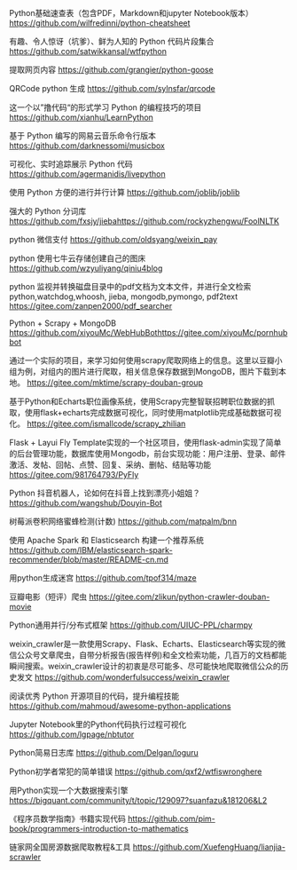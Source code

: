 Python基础速查表（包含PDF，Markdown和jupyter Notebook版本）
https://github.com/wilfredinni/python-cheatsheet

有趣、令人惊讶（坑爹）、鲜为人知的 Python 代码片段集合
https://github.com/satwikkansal/wtfpython

提取网页内容
https://github.com/grangier/python-goose

QRCode python 生成
https://github.com/sylnsfar/qrcode

这一个以”撸代码“的形式学习 Python 的编程技巧的项目
https://github.com/xianhu/LearnPython

基于 Python 编写的网易云音乐命令行版本
https://github.com/darknessomi/musicbox

可视化、实时追踪展示 Python 代码
https://github.com/agermanidis/livepython

使用 Python 方便的进行并行计算
https://github.com/joblib/joblib

强大的 Python 分词库
https://github.com/fxsjy/jiebahttps://github.com/rockyzhengwu/FoolNLTK

python 微信支付
https://github.com/oldsyang/weixin_pay

python 使用七牛云存储创建自己的图床
https://github.com/wzyuliyang/qiniu4blog

python 监视并转换磁盘目录中的pdf文档为文本文件，并进行全文检索 python,watchdog,whoosh, jieba, mongodb,pymongo, pdf2text
https://gitee.com/zanpen2000/pdf_searcher

Python + Scrapy + MongoDB
https://github.com/xiyouMc/WebHubBothttps://gitee.com/xiyouMc/pornhubbot

通过一个实际的项目，来学习如何使用scrapy爬取网络上的信息。这里以豆瓣小组为例，对组内的图片进行爬取，相关信息保存数据到MongoDB，图片下载到本地。
https://gitee.com/mktime/scrapy-douban-group

基于Python和Echarts职位画像系统，使用Scrapy完整智联招聘职位数据的抓取，使用flask+echarts完成数据可视化，同时使用matplotlib完成基础数据可视化。
https://gitee.com/ismallcode/scrapy_zhilian

Flask + Layui Fly Template实现的一个社区项目，使用flask-admin实现了简单的后台管理功能，数据库使用Ｍongodb，前台实现功能：用户注册、登录、邮件激活、发帖、回帖、点赞、回复、采纳、删帖、结贴等功能
https://gitee.com/981764793/PyFly

Python 抖音机器人，论如何在抖音上找到漂亮小姐姐？
https://github.com/wangshub/Douyin-Bot

树莓派卷积网络蜜蜂检测(计数)
https://github.com/matpalm/bnn

使用 Apache Spark 和 Elasticsearch 构建一个推荐系统
https://github.com/IBM/elasticsearch-spark-recommender/blob/master/README-cn.md

用python生成迷宫
https://github.com/tpof314/maze

豆瓣电影（短评）爬虫
https://gitee.com/zlikun/python-crawler-douban-movie

Python通用并行/分布式框架
https://github.com/UIUC-PPL/charmpy

weixin_crawler是一款使用Scrapy、Flask、Echarts、Elasticsearch等实现的微信公众号文章爬虫，自带分析报告(报告样例)和全文检索功能，几百万的文档都能瞬间搜索。weixin_crawler设计的初衷是尽可能多、尽可能快地爬取微信公众的历史发文
https://github.com/wonderfulsuccess/weixin_crawler

阅读优秀 Python 开源项目的代码，提升编程技能
https://github.com/mahmoud/awesome-python-applications

Jupyter Notebook里的Python代码执行过程可视化
https://github.com/lgpage/nbtutor

Python简易日志库
https://github.com/Delgan/loguru

Python初学者常犯的简单错误
https://github.com/qxf2/wtfiswronghere

用Python实现一个大数据搜索引擎
https://bigquant.com/community/t/topic/129097?suanfazu&181206&L2

《程序员数学指南》书籍实现代码
https://github.com/pim-book/programmers-introduction-to-mathematics

链家网全国房源数据爬取教程&工具
https://github.com/XuefengHuang/lianjia-scrawler